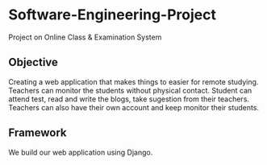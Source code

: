 # Software-Engineering-Project
Project on Online Class &amp; Examination System

## Objective 
Creating a web application that makes things to easier for remote studying. Teachers can monitor the students without physical contact.
Student can attend test, read and write the blogs, take sugestion from their teachers. Teachers can also have their own account and keep 
monitor their students.

## Framework
We build our web application using Django.
